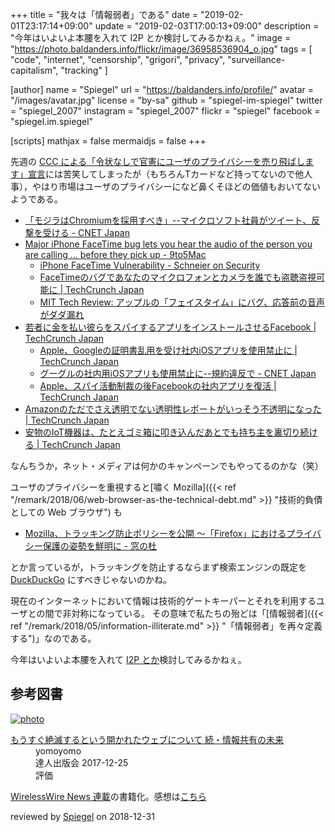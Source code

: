 +++
title = "我々は「情報弱者」である"
date = "2019-02-01T23:17:14+09:00"
update =  "2019-02-03T17:00:13+09:00"
description = "今年はいよいよ本腰を入れて I2P とか検討してみるかねぇ。"
image = "https://photo.baldanders.info/flickr/image/36958536904_o.jpg"
tags = [ "code", "internet", "censorship", "grigori", "privacy", "surveillance-capitalism", "tracking" ]

[author]
  name      = "Spiegel"
  url       = "https://baldanders.info/profile/"
  avatar    = "/images/avatar.jpg"
  license   = "by-sa"
  github    = "spiegel-im-spiegel"
  twitter   = "spiegel_2007"
  instagram = "spiegel_2007"
  flickr    = "spiegel"
  facebook  = "spiegel.im.spiegel"

[scripts]
  mathjax = false
  mermaidjs = false
+++

先週の [CCC による「令状なしで官憲にユーザのプライバシーを売り飛ばします」宣言](https://www.ccc.co.jp/news/2018/20180121_005470.html)には苦笑してしまったが（もちろんTカードなど持ってないので他人事），やはり市場はユーザのプライバシーになど鼻くそほどの価値もおいてないようである。

- [「モジラはChromiumを採用すべき」--マイクロソフト社員がツイート、反撃を受ける - CNET Japan](https://japan.cnet.com/article/35131920/)
- [Major iPhone FaceTime bug lets you hear the audio of the person you are calling ... before they pick up - 9to5Mac](https://9to5mac.com/2019/01/28/facetime-bug-hear-audio/)
    - [iPhone FaceTime Vulnerability - Schneier on Security](https://www.schneier.com/blog/archives/2019/01/iphone_facetime.html)
    - [FaceTimeのバグであなたのマイクロフォンとカメラを誰でも盗聴盗視可能に  |  TechCrunch Japan](https://jp.techcrunch.com/2019/01/29/2019-01-28-nasty-facetime-bug-could-allows-others-to-eavesdrop-on-your-microphone-or-camera/)
    - [MIT Tech Review: アップルの「フェイスタイム」にバグ、応答前の音声がダダ漏れ](https://www.technologyreview.jp/nl/a-security-bug-in-apples-facetime-lets-people-snoop-on-others/)
- [若者に金を払い彼らをスパイするアプリをインストールさせるFacebook  |  TechCrunch Japan](https://jp.techcrunch.com/2019/01/31/2019-01-29-facebook-project-atlas/)
    - [Apple、Googleの証明書乱用を受け社内iOSアプリを使用禁止に  |  TechCrunch Japan](https://jp.techcrunch.com/2019/02/01/2019-01-31-apple-ban-google-data-app/)
    - [グーグルの社内用iOSアプリも使用禁止に--規約違反で - CNET Japan](https://japan.cnet.com/article/35132111/)
    - [Apple、スパイ活動制裁の後Facebookの社内アプリを復活  |  TechCrunch Japan](https://jp.techcrunch.com/2019/02/01/2019-01-31-mess-with-the-cook/)
- [Amazonのただでさえ透明でない透明性レポートがいっそう不透明になった  |  TechCrunch Japan](https://jp.techcrunch.com/2019/02/01/2019-01-31-amazon-government-data-demands/)
- [安物のIoT機器は、たとえゴミ箱に叩き込んだあとでも持ち主を裏切り続ける  |  TechCrunch Japan](https://jp.techcrunch.com/2019/02/01/2019-01-30-cheap-internet-of-things-gadgets-betray-you-even-after-you-toss-them-in-the-trash/)

なんちうか，ネット・メディアは何かのキャンペーンでもやってるのかな（笑）

ユーザのプライバシーを重視すると[嘯く Mozilla]({{< ref "/remark/2018/06/web-browser-as-the-technical-debt.md" >}} "技術的負債としての Web ブラウザ") も

- [Mozilla、トラッキング防止ポリシーを公開 ～「Firefox」におけるプライバシー保護の姿勢を鮮明に - 窓の杜](https://forest.watch.impress.co.jp/docs/news/1167068.html)

とか言っているが，トラッキングを防止するならまず検索エンジンの既定を [DuckDuckGo](https://duckduckgo.com/) にすべきじゃないのかね。

現在のインターネットにおいて情報は技術的ゲートキーパーとそれを利用するユーザとの間で非対称になっている。
その意味で私たちの殆どは「[情報弱者]({{< ref "/remark/2018/05/information-illiterate.md" >}} "「情報弱者」を再々定義する")」なのである。

今年はいよいよ本腰を入れて [I2P とか](https://medium.com/@mhatta/-c08ec9de225d "Speeding up your I2P network – Masayuki Hatta – Medium")検討してみるかねぇ。

## 参考図書

<div class="hreview" >
	<div class="photo"><a class="item url" href="https://tatsu-zine.com/books/infoshare2"><img src="https://tatsu-zine.com/images/books/877/cover_s.jpg" alt="photo"></a></div>
    <dl class="fn">
      <dt><a href="https://tatsu-zine.com/books/infoshare2">もうすぐ絶滅するという開かれたウェブについて 続・情報共有の未来</a></dt>
      <dd>yomoyomo</dd>
      <dd>達人出版会 2017-12-25</dd>
      <dd>評価&nbsp;<abbr class="rating fa-sm" title="4">
        <i class="fas fa-star"></i>
        <i class="fas fa-star"></i>
        <i class="fas fa-star"></i>
        <i class="fas fa-star"></i>
        <i class="far fa-star"></i>
      </abbr></dd>
    </dl>
    <p class="description"><a href="https://wirelesswire.jp/author/yomoyomo/">WirelessWire News 連載</a>の書籍化。感想は<a href="/remark/2019/01/infoshare2/">こちら</a></p>
	<p class="powered-by" >reviewed by <a href='#maker' class='reviewer'>Spiegel</a> on <abbr class="dtreviewed">2018-12-31</abbr></p>
</div>
